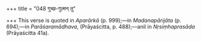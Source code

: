 +++
title = "048 गुच्छ-गुल्मन् तु"

+++
This verse is quoted in *Aparārkā* (p. 999);—in *Madanapārijāta* (p.
694);—in *Parāśaramādhava*, (Prāyaścitta, p. 488);—anil in
*Nṛsiṃhaprasāda* (Prāyaścitta 41a).


